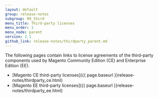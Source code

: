 ```yaml
---
layout: default
group: release-notes
subgroup: 99_third
menu_title: Third-party licenses
menu_order: 1
menu_node: parent
version: 2.1
github_link: release-notes/thirdparty_parent.md
---
```


The following pages contain links to license agreements of the third-party components used by Magento Community Edition (CE) and Enterprise Edition (EE).

*	[Magento CE third-party licenses]({{ page.baseurl }}release-notes/thirdparty_ce.html)
*	[Magento EE third-party licenses]({{ page.baseurl }}release-notes/thirdparty_ee.html)

